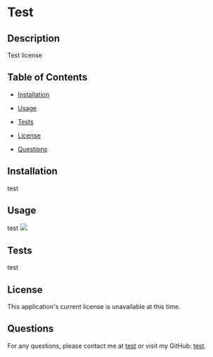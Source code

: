 # Test

## Description
Test license
## Table of Contents
- [Installation](#installation)
- [Usage](#usage)

- [Tests](#tests)
- [License](#license)
- [Questions](#questions)
## Installation
test
## Usage
test
![](/../main/assets/images/)

## Tests
test
## License
This application's current license is unavailable at this time.
## Questions
For any questions, please contact me at [test](mailto:test) or visit my GitHub: [test](https://github.com/test).
  